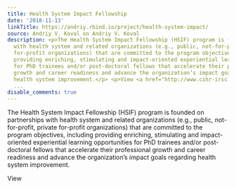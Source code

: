 ```yaml
---
title: Health System Impact Fellowship
date: '2018-11-13'
linkTitle: https://andriy.rbind.io/project/health-system-impact/
source: Andriy V. Koval on Andriy V. Koval
description: <p>The Health System Impact Fellowship (HSIF) program is founded on partnerships
  with health system and related organizations (e.g., public, not-for-profit, private
  for-profit organizations) that are committed to the program objectives, including
  providing enriching, stimulating and impact-oriented experiential learning opportunities
  for PhD trainees and/or post-doctoral fellows that accelerate their professional
  growth and career readiness and advance the organization’s impact goals regarding
  health system improvement.</p> <p>View <a href="http://www.cihr-irsc.gc.ca/e/50660.html"
  ...
disable_comments: true
---
```

<p>The Health System Impact Fellowship (HSIF) program is founded on partnerships with health system and related organizations (e.g., public, not-for-profit, private for-profit organizations) that are committed to the program objectives, including providing enriching, stimulating and impact-oriented experiential learning opportunities for PhD trainees and/or post-doctoral fellows that accelerate their professional growth and career readiness and advance the organization’s impact goals regarding health system improvement.</p> <p>View <a href="http://www.cihr-irsc.gc.ca/e/50660.html" ...